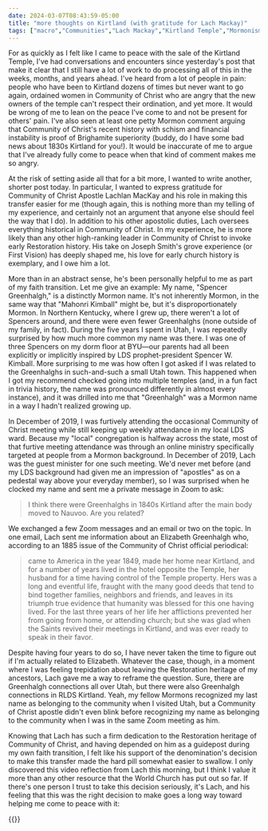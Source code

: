 ```yaml
---
date: 2024-03-07T08:43:59-05:00
title: "more thoughts on Kirtland (with gratitude for Lach Mackay)"
tags: ["macro","Communities","Lach Mackay","Kirtland Temple","Mormonism","Community of Christ","Church of Jesus Christ of Latter-day Saints","Spencer Kimball", "church history","Kirtland"]
---
```

For as quickly as I felt like I came to peace with the sale of the Kirtland Temple, I've had conversations and encounters since yesterday's post that make it clear that I still have a lot of work to do processing all of this in the weeks, months, and years ahead. I've heard from a lot of people in pain: people who have been to Kirtland dozens of times but never want to go again, ordained women in Community of Christ who are angry that the new owners of the temple can't respect their ordination, and yet more. It would be wrong of me to lean on the peace I've come to and not be present for others' pain. I've also seen at least one petty Mormon comment arguing that Community of Christ's recent history with schism and financial instability is proof of Brighamite superiority (buddy, do I have some bad news about 1830s Kirtland for you!). It would be inaccurate of me to argue that I've already fully come to peace when that kind of comment makes me so angry.

At the risk of setting aside all that for a bit more, I wanted to write another, shorter post today. In particular, I wanted to express gratitude for Community of Christ Apostle Lachlan MacKay and his role in making this transfer easier for me (though again, this is nothing more than my telling of my experience, and certainly not an argument that anyone else should feel the way that I do). In addition to his other apostolic duties, Lach oversees everything historical in Community of Christ. In my experience, he is more likely than any other high-ranking leader in Community of Christ to invoke early Restoration history. His take on Joseph Smith's grove experience (or First Vision) has deeply shaped me, his love for early church history is exemplary, and I owe him a lot.

More than in an abstract sense, he's been personally helpful to me as part of my faith transition. Let me give an example: My name, "Spencer Greenhalgh," is a distinctly Mormon name. It's not inherently Mormon, in the same way that "Mahonri Kimball" might be, but it's disproportionately Mormon. In Northern Kentucky, where I grew up, there weren't a lot of Spencers around, and there were even fewer Greenhalghs (none outside of my family, in fact). During the five years I spent in Utah, I was repeatedly surprised by how much more common my name was there. I was one of three Spencers on my dorm floor at BYU—our parents had all been explicitly or implicitly inspired by LDS prophet-president Spencer W. Kimball. More surprising to me was how often I got asked if I was related to the Greenhalghs in such-and-such a small Utah town. This happened when I got my recommend checked going into multiple temples (and, in a fun fact in trivia history, the name was pronounced differently in almost every instance), and it was drilled into me that "Greenhalgh" was a Mormon name in a way I hadn't realized growing up.

In December of 2019, I was furtively attending the occasional Community of Christ meeting while still keeping up weekly attendance in my local LDS ward. Because my "local" congregation is halfway across the state, most of that furtive meeting attendance was through an online ministry specifically targeted at people from a Mormon background. In December of 2019, Lach was the guest minister for one such meeting. We'd never met before (and my LDS background had given me an impression of "apostles" as on a pedestal way above your everyday member), so I was surprised when he clocked my name and sent me a private message in Zoom to ask:

> I think there were Greenhalghs in 1840s Kirtland after the main body moved to Nauvoo. Are you related?

We exchanged a few Zoom messages and an email or two on the topic. In one email, Lach sent me information about an Elizabeth Greenhalgh who, according to an 1885 issue of the Community of Christ official periodical:

> came to America in the year 1849, made her home near Kirtland, and for a number of years lived in the hotel opposite the Temple, her husband for a time having control of the Temple property. Hers was a long and eventful life, fraught with the many good deeds that tend to bind together families, neighbors and friends, and leaves in its triumph true evidence that humanity was blessed for this one having lived. For the last three years of her life her afflictions prevented her from going from home, or attending church; but she was glad when the Saints revived their meetings in Kirtland, and was ever ready to speak in their favor.

Despite having four years to do so, I have never taken the time to figure out if I'm actually related to Elizabeth. Whatever the case, though, in a moment where I was feeling trepidation about leaving the Restoration heritage of my ancestors, Lach gave me a way to reframe the question. Sure, there are Greenhalgh connections all over Utah, but there were also Greenhalgh connections in RLDS Kirtland. Yeah, my fellow Mormons recognized my last name as belonging to the community when I visited Utah, but a Community of Christ apostle didn't even blink before recognizing my name as belonging to the community when I was in the same Zoom meeting as him.

Knowing that Lach has such a firm dedication to the Restoration heritage of Community of Christ, and having depended on him as a guidepost during my own faith transition, I felt like his support of the denomination's decision to make this transfer made the hard pill somewhat easier to swallow. I only discovered this video reflection from Lach this morning, but I think I value it more than any other resource that the World Church has put out so far. If there's one person I trust to take this decision seriously, it's Lach, and his feeling that this was the right decision to make goes a long way toward helping me come to peace with it:

{{<youtube id="ZANaxTXRUQQ">}}
